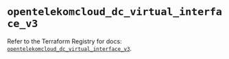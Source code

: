 # `opentelekomcloud_dc_virtual_interface_v3`

Refer to the Terraform Registry for docs: [`opentelekomcloud_dc_virtual_interface_v3`](https://registry.terraform.io/providers/opentelekomcloud/opentelekomcloud/1.36.29/docs/resources/dc_virtual_interface_v3).
